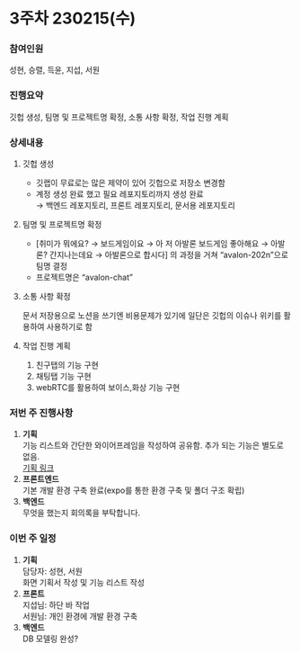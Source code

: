 # 3주차 230215(수)

### 참여인원

성현, 승렬, 득윤, 지섭, 서원

### 진행요약

깃헙 생성, 팀명 및 프로젝트명 확정, 소통 사항 확정, 작업 진행 계획

### 상세내용

1. 깃헙 생성
   * 깃랩이 무료로는 많은 제약이 있어 깃헙으로 저장소 변경함
   * 계정 생성 완료 했고 필요 레포지토리까지 생성 완료\
     → 백엔드 레포지토리, 프론트 레포지토리, 문서용 레포지토리
2. 팀명 및 프로젝트명 확정
   * \[취미가 뭐에요? → 보드게임이요 → 아 저 아발론 보드게임 좋아해요 → 아발론? 간지나는데요 → 아발론으로 합시다] 의 과정을 거쳐 “avalon-202n”으로 팀명 결정
   * 프로젝트명은 “avalon-chat”
3.  소통 사항 확정

    문서 저장용으로 노션을 쓰기엔 비용문제가 있기에 일단은 깃헙의 이슈나 위키를 활용하여 사용하기로 함
4. 작업 진행 계획
   1. 친구탭의 기능 구현
   2. 채팅탭 기능 구현
   3. webRTC를 활용하여 보이스,화상 기능 구현

### 저번 주 진행사항

1. **기획**\
   기능 리스트와 간단한 와이어프레임을 작성하여 공유함. 추가 되는 기능은 별도로 없음.\
   [기획 링크](https://www.figma.com/file/FCvD2TBIy8zz1XgRMS0zDL/%EC%B9%B4%ED%86%A1-%EA%B8%B0%EB%B0%98-%ED%94%84%EB%A1%9C%EC%A0%9D%ED%8A%B8?node-id=0%3A1\&t=paGbMFerIyTDcn9D-0)
2. **프론트엔드**\
   기본 개발 환경 구축 완료(expo를 통한 환경 구축 및 폴더 구조 확립)
3. **백엔드**\
   무엇을 했는지 회의록을 부탁합니다.

### 이번 주 일정

1. **기획**\
   담당자: 성현, 서원\
   화면 기획서 작성 및 기능 리스트 작성
2. **프론트**\
   지섭님: 하단 바 작업\
   서원님: 개인 환경에 개발 환경 구축
3. **백엔드**\
   DB 모델링 완성?
